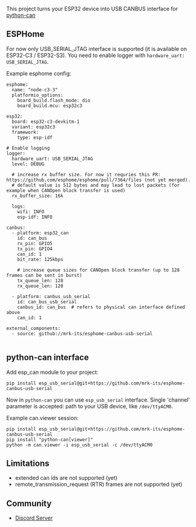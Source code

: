 This project turns your ESP32 device into USB CANBUS interface for [python-can](https://github.com/hardbyte/python-can)

## ESPHome

For now only USB_SERIAL_JTAG interface is supported (it is available on ESP32-C3 / ESP32-S3). You need to enable logger with `hardware_uart: USB_SERIAL_JTAG`.

Example esphome config:

```
esphome:
  name: "node-c3-3"
  platformio_options:
    board_build.flash_mode: dio
    board_build.mcu: esp32c3

esp32:
  board: esp32-c3-devkitm-1
  variant: esp32c3
  framework:
    type: esp-idf

# Enable logging
logger:
  hardware_uart: USB_SERIAL_JTAG
  level: DEBUG

  # increase rx buffer size. For now it requries this PR: https://github.com/esphome/esphome/pull/7364/files (not yet merged).
  # default value is 512 bytes and may lead to lost packets (for example when CANOpen block transfer is used)
  rx_buffer_size: 16k

  logs:
    wifi: INFO
    esp-idf: INFO

canbus:
  - platform: esp32_can
    id: can_bus
    rx_pin: GPIO5
    tx_pin: GPIO4
    can_id: 1
    bit_rate: 125kbps

    # increase queue sizes for CANOpen block transfer (up to 128 frames can be sent in burst)
    tx_queue_len: 128
    rx_queue_len: 128

  - platform: canbus_usb_serial
    id: can_bus_usb_serial
    canbus_id: can_bus  # refers to physical can interface defined above
    can_id: 1

external_components:
  - source: github://mrk-its/esphome-canbus-usb-serial


```

## python-can interface

Add esp_can module to your project:

```
pip install esp_usb_serial@git+https://github.com/mrk-its/esphome-canbus-usb-serial
```

Now in `python-can` you can use `esp_usb_serial` interface. Single 'channel' parameter is accepted: path to your USB device, like `/dev/ttyACM0`.

Example can.viewer session:

```
pip install esp_usb_serial@git+https://github.com/mrk-its/esphome-canbus-usb-serial
pip install "python-can[viewer]"
python -m can.viewer -i esp_usb_serial -c /dev/ttyACM0
```

## Limitations

* extended can ids are not supported (yet)
* remote_transmission_request (RTR) frames are not supported (yet)

## Community

* [Discord Server](https://discord.gg/VXjUSnUWsd)
